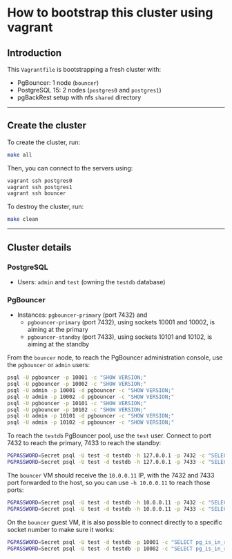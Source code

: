 # How to bootstrap this cluster using vagrant

## Introduction

This `Vagrantfile` is bootstrapping a fresh cluster with:

* PgBouncer: 1 node (`bouncer`)
* PostgreSQL 15: 2 nodes (`postgres0` and `postgres1`)
* pgBackRest setup with nfs `shared` directory

---

## Create the cluster

To create the cluster, run:

```bash
make all
```

Then, you can connect to the servers using:

```bash
vagrant ssh postgres0
vagrant ssh postgres1
vagrant ssh bouncer
```

To destroy the cluster, run:

```bash
make clean
```

---

## Cluster details

### PostgreSQL

* Users: `admin` and `test` (owning the `testdb` database)

### PgBouncer

* Instances: `pgbouncer-primary` (port 7432) and
  * `pgbouncer-primary` (port 7432), using sockets 10001 and 10002, is aiming at the primary
  * `pgbouncer-standby` (port 7433), using sockets 10101 and 10102, is aiming at the standby

From the `bouncer` node, to reach the PgBouncer administration console, use the `pgbouncer` or `admin` users:

```bash
psql -U pgbouncer -p 10001 -c "SHOW VERSION;"
psql -U pgbouncer -p 10002 -c "SHOW VERSION;"
psql -U admin -p 10001 -d pgbouncer -c "SHOW VERSION;"
psql -U admin -p 10002 -d pgbouncer -c "SHOW VERSION;"
psql -U pgbouncer -p 10101 -c "SHOW VERSION;"
psql -U pgbouncer -p 10102 -c "SHOW VERSION;"
psql -U admin -p 10101 -d pgbouncer -c "SHOW VERSION;"
psql -U admin -p 10102 -d pgbouncer -c "SHOW VERSION;"
```

To reach the `testdb` PgBouncer pool, use the `test` user. Connect to port 7432 to reach the primary, 7433 to reach the standby:

```bash
PGPASSWORD=Secret psql -U test -d testdb -h 127.0.0.1 -p 7432 -c "SELECT pg_is_in_recovery();"
PGPASSWORD=Secret psql -U test -d testdb -h 127.0.0.1 -p 7433 -c "SELECT pg_is_in_recovery();"
```

The `bouncer` VM should receive the `10.0.0.11` IP, with the 7432 and 7433 port forwarded to the host, so you can use `-h 10.0.0.11` to reach those ports:

```bash
PGPASSWORD=Secret psql -U test -d testdb -h 10.0.0.11 -p 7432 -c "SELECT pg_is_in_recovery();"
PGPASSWORD=Secret psql -U test -d testdb -h 10.0.0.11 -p 7433 -c "SELECT pg_is_in_recovery();"
```

On the `bouncer` guest VM, it is also possible to connect directly to a specific socket number to make sure it works:

```bash
PGPASSWORD=Secret psql -U test -d testdb -p 10001 -c "SELECT pg_is_in_recovery();"
PGPASSWORD=Secret psql -U test -d testdb -p 10002 -c "SELECT pg_is_in_recovery();"
```
